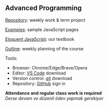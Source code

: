 ﻿## Advanced Programming

[Repository](https://github.com/BLM305/2021): weekly work & term project

[Examples](https://maeyler.github.io/JS/): sample JavaScript pages

[Eloquent JavaScript](http://eloquentjavascript.net/): our textbook

[Outline](Course_outline.html): weekly planning of the course

Tools: 
* Browser: Chrome/Edge/Brave/Opera
* Editor: [VS Code](https://code.visualstudio.com/download) download
* Version control: [git](https://git-scm.com/downloads) download
* Repository: [GitHub](https://github.com/) sign in

**Attendance and regular class work is required** <br>
_Derse devam ve düzenli ödev yapmak gerekiyor_

